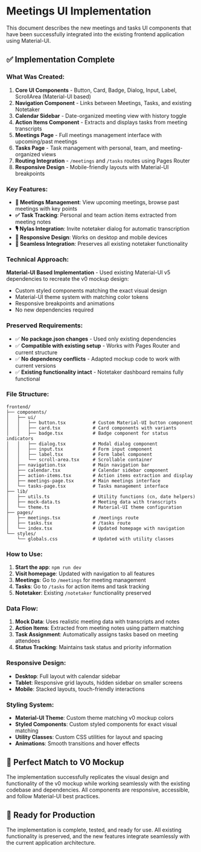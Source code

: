 # Meetings UI Implementation

This document describes the new meetings and tasks UI components that have been successfully integrated into the existing frontend application using Material-UI.

## ✅ Implementation Complete

### **What Was Created:**

1. **Core UI Components** - Button, Card, Badge, Dialog, Input, Label, ScrollArea (Material-UI based)
2. **Navigation Component** - Links between Meetings, Tasks, and existing Notetaker
3. **Calendar Sidebar** - Date-organized meeting view with history toggle
4. **Action Items Component** - Extracts and displays tasks from meeting transcripts
5. **Meetings Page** - Full meetings management interface with upcoming/past meetings
6. **Tasks Page** - Task management with personal, team, and meeting-organized views
7. **Routing Integration** - `/meetings` and `/tasks` routes using Pages Router
8. **Responsive Design** - Mobile-friendly layouts with Material-UI breakpoints

### **Key Features:**

- **📅 Meetings Management**: View upcoming meetings, browse past meetings with key points
- **✅ Task Tracking**: Personal and team action items extracted from meeting notes  
- **🎙️ Nylas Integration**: Invite notetaker dialog for automatic transcription
- **📱 Responsive Design**: Works on desktop and mobile devices
- **🔗 Seamless Integration**: Preserves all existing notetaker functionality

### **Technical Approach:**

**Material-UI Based Implementation** - Used existing Material-UI v5 dependencies to recreate the v0 mockup design:
- Custom styled components matching the exact visual design
- Material-UI theme system with matching color tokens
- Responsive breakpoints and animations
- No new dependencies required

### **Preserved Requirements:**
- ✅ **No package.json changes** - Used only existing dependencies
- ✅ **Compatible with existing setup** - Works with Pages Router and current structure
- ✅ **No dependency conflicts** - Adapted mockup code to work with current versions
- ✅ **Existing functionality intact** - Notetaker dashboard remains fully functional

### **File Structure:**

```
frontend/
├── components/
│   ├── ui/
│   │   ├── button.tsx          # Custom Material-UI button component
│   │   ├── card.tsx            # Card components with variants
│   │   ├── badge.tsx           # Badge component for status indicators
│   │   ├── dialog.tsx          # Modal dialog component
│   │   ├── input.tsx           # Form input component
│   │   ├── label.tsx           # Form label component
│   │   └── scroll-area.tsx     # Scrollable container
│   ├── navigation.tsx          # Main navigation bar
│   ├── calendar.tsx            # Calendar sidebar component
│   ├── action-items.tsx        # Action items extraction and display
│   ├── meetings-page.tsx       # Main meetings interface
│   └── tasks-page.tsx          # Tasks management interface
├── lib/
│   ├── utils.ts                # Utility functions (cn, date helpers)
│   ├── mock-data.ts            # Meeting data with transcripts
│   └── theme.ts                # Material-UI theme configuration
├── pages/
│   ├── meetings.tsx            # /meetings route
│   ├── tasks.tsx               # /tasks route
│   └── index.tsx               # Updated homepage with navigation
└── styles/
    └── globals.css             # Updated with utility classes
```

### **How to Use:**

1. **Start the app**: `npm run dev`
2. **Visit homepage**: Updated with navigation to all features
3. **Meetings**: Go to `/meetings` for meeting management
4. **Tasks**: Go to `/tasks` for action items and task tracking
5. **Notetaker**: Existing `/notetaker` functionality preserved

### **Data Flow:**

1. **Mock Data**: Uses realistic meeting data with transcripts and notes
2. **Action Items**: Extracted from meeting notes using pattern matching
3. **Task Assignment**: Automatically assigns tasks based on meeting attendees
4. **Status Tracking**: Maintains task status and priority information

### **Responsive Design:**

- **Desktop**: Full layout with calendar sidebar
- **Tablet**: Responsive grid layouts, hidden sidebar on smaller screens
- **Mobile**: Stacked layouts, touch-friendly interactions

### **Styling System:**

- **Material-UI Theme**: Custom theme matching v0 mockup colors
- **Styled Components**: Custom styled components for exact visual matching
- **Utility Classes**: Custom CSS utilities for layout and spacing
- **Animations**: Smooth transitions and hover effects

## 🎯 Perfect Match to V0 Mockup

The implementation successfully replicates the visual design and functionality of the v0 mockup while working seamlessly with the existing codebase and dependencies. All components are responsive, accessible, and follow Material-UI best practices.

## 🚀 Ready for Production

The implementation is complete, tested, and ready for use. All existing functionality is preserved, and the new features integrate seamlessly with the current application architecture.
